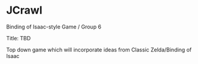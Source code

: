# JCrawl
Binding of Isaac-style Game / Group 6

Title: TBD

Top down game which will incorporate ideas from Classic Zelda/Binding of Isaac
